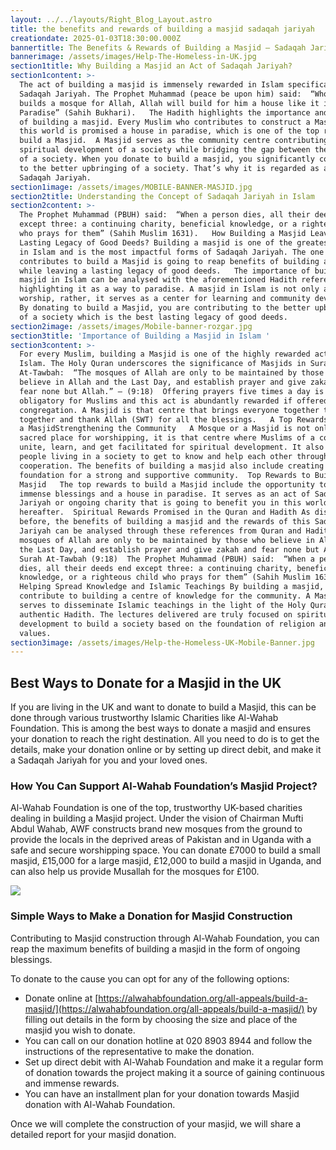 ```yaml
---
layout: ../../layouts/Right_Blog_Layout.astro
title: the benefits and rewards of building a masjid sadaqah jariyah
creationdate: 2025-01-03T18:30:00.000Z
bannertitle: The Benefits & Rewards of Building a Masjid – Sadaqah Jariyah
bannerimage: /assets/images/Help-The-Homeless-in-UK.jpg
section1title: Why Building a Masjid an Act of Sadaqah Jariyah?
section1content: >-
  The act of building a masjid is immensely rewarded in Islam specifically as a
  Sadaqah Jariyah. The Prophet Muhammad (peace be upon him) said:  “Whoever
  builds a mosque for Allah, Allah will build for him a house like it in
  Paradise” (Sahih Bukhari).   The Hadith highlights the importance and benefits
  of building a masjid. Every Muslim who contributes to construct a Masjid in
  this world is promised a house in paradise, which is one of the top rewards to
  build a Masjid.  A Masjid serves as the community centre contributing to the
  spiritual development of a society while bridging the gap between the members
  of a society. When you donate to build a masjid, you significantly contribute
  to the better upbringing of a society. That’s why it is regarded as an act of
  Sadaqah Jariyah.
section1image: /assets/images/MOBILE-BANNER-MASJID.jpg
section2title: Understanding the Concept of Sadaqah Jariyah in Islam
section2content: >-
  The Prophet Muhammad (PBUH) said:  “When a person dies, all their deeds end
  except three: a continuing charity, beneficial knowledge, or a righteous child
  who prays for them” (Sahih Muslim 1631).   How Building a Masjid Leaves a
  Lasting Legacy of Good Deeds? Building a masjid is one of the greatest deeds
  in Islam and is the most impactful forms of Sadaqah Jariyah. The one who
  contributes to build a Masjid is going to reap benefits of building a masjid
  while leaving a lasting legacy of good deeds.   The importance of building a
  masjid in Islam can be analysed with the aforementioned Hadith reference
  highlighting it as a way to paradise. A masjid in Islam is not only a place of
  worship, rather, it serves as a center for learning and community development.
  By donating to build a Masjid, you are contributing to the better upbringing
  of a society which is the best lasting legacy of good deeds.
section2image: /assets/images/Mobile-banner-rozgar.jpg
section3title: 'Importance of Building a Masjid in Islam '
section3content: >-
  For every Muslim, building a Masjid is one of the highly rewarded acts in
  Islam. The Holy Quran underscores the significance of Masjids in Surah
  At-Tawbah:  “The mosques of Allah are only to be maintained by those who
  believe in Allah and the Last Day, and establish prayer and give zakah and
  fear none but Allah.” – (9:18)  Offering prayers five times a day is
  obligatory for Muslims and this act is abundantly rewarded if offered in
  congregation. A Masjid is that centre that brings everyone together to worship
  together and thank Allah (SWT) for all the blessings.   A Top Rewards to Build
  a MasjidStrengthening the Community   A Mosque or a Masjid is not only a
  sacred place for worshipping, it is that centre where Muslims of a community
  unite, learn, and get facilitated for spiritual development. It also helps the
  people living in a society to get to know and help each other through mutual
  cooperation. The benefits of building a masjid also include creating a
  foundation for a strong and supportive community.  Top Rewards to Build a
  Masjid   The top rewards to build a Masjid include the opportunity to earn
  immense blessings and a house in paradise. It serves as an act of Sadaqah
  Jariyah or ongoing charity that is going to benefit you in this world and
  hereafter.  Spiritual Rewards Promised in the Quran and Hadith As discussed
  before, the benefits of building a masjid and the rewards of this Sadaqah
  Jariyah can be analysed through these references from Quran and Hadith:  “The
  mosques of Allah are only to be maintained by those who believe in Allah and
  the Last Day, and establish prayer and give zakah and fear none but Allah.” –
  Surah At-Tawbah (9:18)  The Prophet Muhammad (PBUH) said:  “When a person
  dies, all their deeds end except three: a continuing charity, beneficial
  knowledge, or a righteous child who prays for them” (Sahih Muslim 1631).  
  Helping Spread Knowledge and Islamic Teachings By building a masjid, you also
  contribute to building a centre of knowledge for the community. A Masjid
  serves to disseminate Islamic teachings in the light of the Holy Quran and
  authentic Hadith. The lectures delivered are truly focused on spiritual
  development to build a society based on the foundation of religion and Islamic
  values.  
section3image: /assets/images/Help-the-Homeless-UK-Mobile-Banner.jpg
---
```


## Best Ways to Donate for a Masjid in the UK

If you are living in the UK and want to donate to build a Masjid, this can be done through various trustworthy Islamic Charities like Al-Wahab Foundation. This is among the best ways to donate a masjid and ensures your donation to reach the right destination. All you need to do is to get the details, make your donation online or by setting up direct debit, and make it a Sadaqah Jariyah for you and your loved ones.

### How You Can Support Al-Wahab Foundation’s Masjid Project?

Al-Wahab Foundation is one of the top, trustworthy UK-based charities dealing in building a Masjid project. Under the vision of Chairman Mufti Abdul Wahab, AWF constructs brand new mosques from the ground to provide the locals in the deprived areas of Pakistan and in Uganda with a safe and secure worshipping space. You can donate £7000 to build a small masjid, £15,000 for a large masjid, £12,000 to build a masjid in Uganda, and can also help us provide Musallah for the mosques for £100.

![](/assets/images/Mobile-banner-water.jpg)

### Simple Ways to Make a Donation for Masjid Construction

Contributing to Masjid construction through Al-Wahab Foundation, you can reap the maximum benefits of building a masjid in the form of ongoing blessings.

To donate to the cause you can opt for any of the following options:

* Donate online at [https://alwahabfoundation.org/all-appeals/build-a-masjid/](https://alwahabfoundation.org/all-appeals/build-a-masjid/) by filling out details in the form by choosing the size and place of the masjid you wish to donate.
* You can call on our donation hotline at 020 8903 8944 and follow the instructions of the representative to make the donation.
* Set up direct debit with Al-Wahab Foundation and make it a regular form of donation towards the project making it a source of gaining continuous and immense rewards.
* You can have an installment plan for your donation towards Masjid donation with Al-Wahab Foundation.

Once we will complete the construction of your masjid, we will share a detailed report for your masjid donation.
